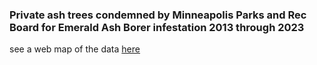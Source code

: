 ### Private ash trees condemned by Minneapolis Parks and Rec Board for Emerald Ash Borer infestation 2013 through 2023
see a web map of the data [here](https://msp-lter.github.io/Mpls_condemned_ash_trees/AshPars13-23.html)
